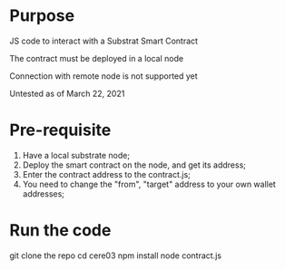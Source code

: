 # Purpose

JS code to interact with a Substrat Smart Contract

The contract must be deployed in a local node

Connection with remote node is not supported yet

Untested as of March 22, 2021

# Pre-requisite

1. Have a local substrate node;
2. Deploy the smart contract on the node, and get its address;
3. Enter the contract address to the contract.js;
4. You need to change the "from", "target" address to your own wallet addresses;

# Run the code

git clone the repo
cd cere03
npm install
node contract.js

